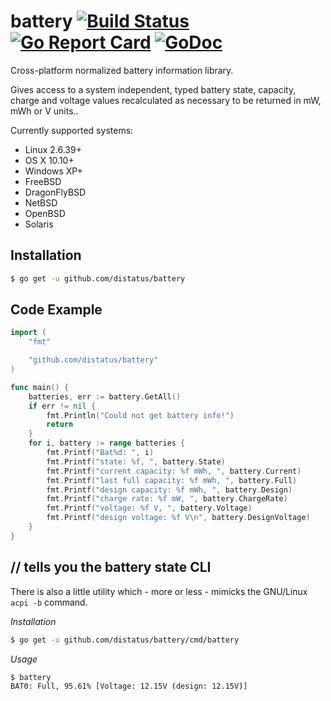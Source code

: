 battery [![Build Status](https://travis-ci.org/distatus/battery.svg?branch=master)](https://travis-ci.org/distatus/battery) [![Go Report Card](https://goreportcard.com/badge/github.com/distatus/battery)](https://goreportcard.com/report/github.com/distatus/battery) [![GoDoc](https://godoc.org/github.com/distatus/battery?status.svg)](https://godoc.org/github.com/distatus/battery)
=======

Cross-platform normalized battery information library.

Gives access to a system independent, typed battery state, capacity, charge and voltage values recalculated as necessary to be returned in mW, mWh or V units..

Currently supported systems:

* Linux 2.6.39+
* OS X 10.10+
* Windows XP+
* FreeBSD
* DragonFlyBSD
* NetBSD
* OpenBSD
* Solaris

Installation
------------

```bash
$ go get -u github.com/distatus/battery
```

Code Example
------------

```go
import (
	"fmt"

	"github.com/distatus/battery"
)

func main() {
	batteries, err := battery.GetAll()
	if err != nil {
		fmt.Println("Could not get battery info!")
		return
	}
	for i, battery := range batteries {
		fmt.Printf("Bat%d: ", i)
		fmt.Printf("state: %f, ", battery.State)
		fmt.Printf("current capacity: %f mWh, ", battery.Current)
		fmt.Printf("last full capacity: %f mWh, ", battery.Full)
		fmt.Printf("design capacity: %f mWh, ", battery.Design)
		fmt.Printf("charge rate: %f mW, ", battery.ChargeRate)
		fmt.Printf("voltage: %f V, ", battery.Voltage)
		fmt.Printf("design voltage: %f V\n", battery.DesignVoltage)
	}
}
```
// tells you the battery state
CLI
---

There is also a little utility which - more or less - mimicks the GNU/Linux `acpi -b` command.

*Installation*

```bash
$ go get -u github.com/distatus/battery/cmd/battery
```

*Usage*

```bash
$ battery
BAT0: Full, 95.61% [Voltage: 12.15V (design: 12.15V)]
```

